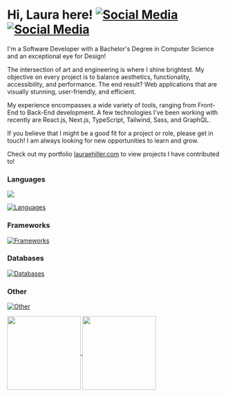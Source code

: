 # Hi, Laura here! [![Social Media](https://skillicons.dev/icons?i=codepen&theme=light)](https://codepen.io/eofnums)[![Social Media](https://skillicons.dev/icons?i=linkedin&theme=light)](https://www.linkedin.com/in/laura-e-hiller/)

I'm a Software Developer with a Bachelor's Degree in Computer Science and an exceptional eye for Design!

The intersection of art and engineering is where I shine brightest. My objective on every project is to balance aesthetics, functionality, accessibility, and performance. The end result? Web applications that are visually stunning, user-friendly, and efficient.

My experience encompasses a wide variety of tools, ranging from Front-End to Back-End development. A few technologies I've been working with recently are React.js, Next.js, TypeScript, Tailwind, Sass, and GraphQL.

If you believe that I might be a good fit for a project or role, please get in touch! I am always looking for new opportunities to learn and grow.

Check out my portfolio [lauraehiller.com](https://lauraehiller.com/) to view projects I have contributed to!

### Languages

<p font-size="10px">
  <a href="https://skillicons.dev">
    <img src="https://skillicons.dev/icons?i=react,ts,js,html,css,sass,c,cpp&theme=light" />
  </a>
</p>

[![Languages](https://skillicons.dev/icons?i=react,ts,js,html,css,sass,c,cpp&theme=light)](https://skillicons.dev)

### Frameworks

[![Frameworks](https://skillicons.dev/icons?i=nextjs,tailwind&theme=light)](https://skillicons.dev)

### Databases

[![Databases](https://skillicons.dev/icons?i=graphql,mysql,postgres&theme=light)](https://skillicons.dev)

### Other

[![Other](https://skillicons.dev/icons?i=git,blender,wordpress&theme=light)](https://skillicons.dev)

<a href="https://github.com/anuraghazra/github-readme-stats">
  <img height="170" align="center" src="https://github-readme-stats.vercel.app/api?username=lauraehiller&count_private=true&hide=stars" />
</a>
<a href="https://github.com/anuraghazra/anuraghazra.github.io">
  <img height="170" align="center" src="https://github-readme-stats.vercel.app/api/top-langs/?username=lauraehiller&layout=compact" />
</a>
